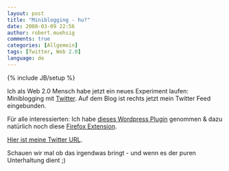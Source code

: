 ```yaml
---
layout: post
title: "Miniblogging - hu?"
date: 2008-03-09 22:56
author: robert.muehsig
comments: true
categories: [Allgemein]
tags: [Twitter, Web 2.0]
language: de
---
```

{% include JB/setup %}
<p>Ich als Web 2.0 Mensch habe jetzt ein neues Experiment laufen: Miniblogging mit <a href="http://twitter.com/home">Twitter</a>. Auf dem Blog ist rechts jetzt mein Twitter Feed eingebunden.</p>  <p>F&#252;r alle interessierten: Ich habe <a href="http://www.velvet.id.au/twitter-wordpress-sidebar-widget/">dieses Wordpress Plugin</a> genommen &amp; dazu nat&#252;rlich noch diese <a href="https://addons.mozilla.org/de/firefox/addon/4664">Firefox Extension</a>.</p>  <p><a href="http://twitter.com/robert0muehsig">Hier ist meine Twitter URL</a>.</p>  <p>Schauen wir mal ob das irgendwas bringt - und wenn es der puren Unterhaltung dient ;)</p>
